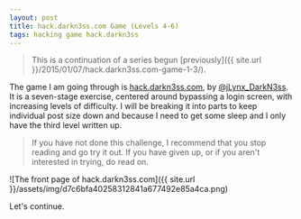 ```yaml
---
layout: post
title: hack.darkn3ss.com Game (Levels 4-6)
tags: hacking game hack.darkn3ss
---
```


> This is a continuation of a series begun 
> [previously]({{ site.url }}/2015/01/07/hack.darkn3ss.com-game-1-3/). 

The game I am going through is 
[hack.darkn3ss.com](http://hack.darkn3ss.com/), by 
[@jLynx_DarkN3ss](https://twitter.com/jLynx_DarkN3ss). It is a seven-stage
exercise, centered around bypassing a login screen, with increasing levels of
difficulty. I will be breaking it into parts to keep individual post size down
and because I need to get some sleep and I only have the third level written
up.

> If you have not done this challenge, I recommend that you stop reading and
> go try it out. If you have given up, or if you aren't interested in trying,
> do read on.

![The front page of hack.darkn3ss.com]({{ site.url }}/assets/img/d7c6bfa40258312841a677492e85a4ca.png)

Let's continue. 

